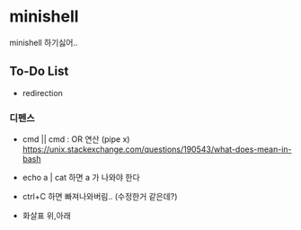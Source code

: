 # minishell
minishell 하기싫어..

## To-Do List
- redirection


### 디펜스
- cmd || cmd : OR 연산 (pipe x)
	https://unix.stackexchange.com/questions/190543/what-does-mean-in-bash

- echo a | cat
하면 a 가 나와야 한다

- ctrl+C 하면 빠져나와버림.. (수정한거 같은데?)

- 화살표 위,아래
